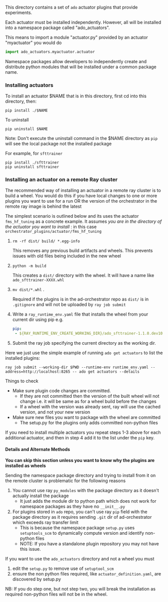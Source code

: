 This directory contains a set of `ado` actuator plugins that provide experiments.

Each actuator must be installed independently. 
However, all will be installed into a namespace package called "ado_actuators".

This means to import a module "actuator.py" provided by an actuator "myactuator" you would do
```python
import ado_actuators.myactuator.actuator
```

Namespace packages allow developers to independently create and distribute python modules that will be installed under
a common package name.

### Installing actuators

To install an actuator $NAME that is in this directory, first cd into this directory, then: 

```commandline
pip install ./$NAME
```

To uninstall
```commandline
pip uninstall $NAME
```

Note: Don't execute the uninstall command in the $NAME directory as `pip` will see the local package not the installed package

For example, for `sfttrainer`
```commandline
pip install ./sfttrainer
pip uninstall sfttrainer
```

### Installing an actuator on a remote Ray cluster

The recommended way of installing an actuator in a remote ray cluster is to build a wheel.
You would do this if you have local changes to one or more plugins you want to use for a run OR the version of the orchestrator in the remote ray image is behind the latest

The simplest scenario is outlined below and its uses the actuator `fms_hf_tuning` as a concrete example.
It assumes *you are in the directory of the actuator you want to install* : in this case `orchestrator_plugins/actuator/fms_hf_tuning`

1. `rm -rf dist/ build/ *.egg-info`

    This removes any previous build artifacts and wheels. This prevents issues with old files being included in the new wheel

2. `python -m build`

    This creates a `dist/` directory with the wheel. It will have a name like `ado_sfttrainer-XXXX.whl`

3. `mv dist/*.whl` .

    Required if the plugins is in the ad-orchestrator repo as `dist/` is in `.gitignore` and will not be uploaded by `ray job submit`

4. Write a `ray_runtime_env.yaml` file that installs the wheel from your current dir using pip e.g.

    ```yaml
    pip:
     - ${RAY_RUNTIME_ENV_CREATE_WORKING_DIR}/ado_sfttrainer-1.1.0.dev10+ge8ad7b8e.d20250212-py3-none-any.whl
    ```

5. Submit the ray job specifying the current directory as the working dir.

Here we just use the simple example of running `ado get actuators` to list the installed plugins:

```commandline
ray job submit --working-dir $PWD --runtime-env runtime_env.yaml --address=http://localhost:8265 -- ado get actuators --details
```

Things to check
- Make sure plugin code changes are committed.
   - If they are not committed then the version of the built wheel will not change i.e. it will be same as for a wheel build before the changes
   - If a wheel with the version was already sent, ray will use the cached version, and not your new version
- Make sure new files you want to package with the wheel are committed
   - The setup.py for the plugins only adds committed non-python files

If you need to install multiple actuators you repeat steps 1-3 above for each additional actuator, and then in step 4 add it to the list under the `pip` key.

#### Details and Alternate Methods

**You can skip this section unless you want to know why the plugins are installed as wheels**

Sending the namespace package directory and trying to install from it on the remote cluster is problematic for the following reasons
1. You cannot use ray `py_modules` with the package directory as it doesn't actually install the package
   - It just adds the module dir to python path which does not work for namespace packages as they have no `__init__.py`
2. For plugins stored in `ado` repo, you can't use ray `pip` field with the package directory as it requires sending `.git` dir of ad-orchestrator which exceeds ray transfer limit
   - This is because the namespace package `setup.py` uses `setuptools_scm` to dynamically compute version and identify non-python files
   - NOTE: If you have a standalone plugin repository you may not have this issue. 

If you want to use the `ado_actuators` directory and not a wheel you must
1. edit the `setup.py` to remove use of `setuptool_scm`
2. ensure the non python files required, like `actuator_definition.yaml`, are discovered by setup.py

NB: If you do step one, but not step two, you will break the installation as required non-python files will not be in the wheel. 


